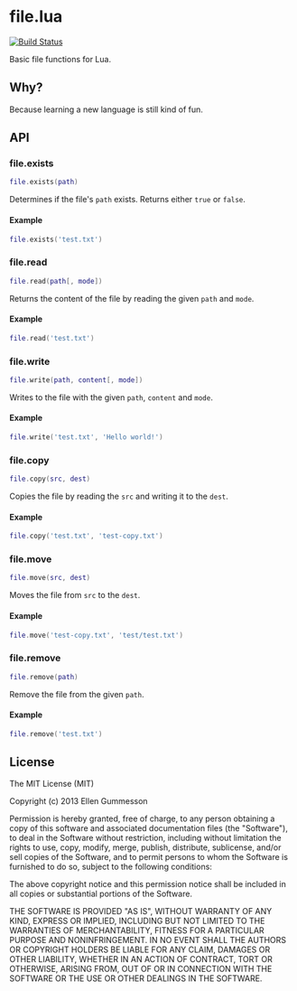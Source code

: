# file.lua

[![Build Status](https://travis-ci.org/gummesson/file.lua.png?branch=master)](https://travis-ci.org/gummesson/file.lua)

Basic file functions for Lua.

## Why?

Because learning a new language is still kind of fun.

## API

### file.exists

~~~ lua
file.exists(path)
~~~

Determines if the file's `path` exists. Returns either `true` or `false`.

#### Example

~~~ lua
file.exists('test.txt')
~~~

### file.read

~~~ lua
file.read(path[, mode])
~~~

Returns the content of the file by reading the given `path` and `mode`.

#### Example

~~~ lua
file.read('test.txt')
~~~

### file.write

~~~ lua
file.write(path, content[, mode])
~~~

Writes to the file with the given `path`, `content` and `mode`.

#### Example

~~~ lua
file.write('test.txt', 'Hello world!')
~~~

### file.copy

~~~ lua
file.copy(src, dest)
~~~

Copies the file by reading the `src` and writing it to the `dest`.

#### Example

~~~ lua
file.copy('test.txt', 'test-copy.txt')
~~~

### file.move

~~~ lua
file.move(src, dest)
~~~

Moves the file from `src` to the `dest`.

#### Example

~~~ lua
file.move('test-copy.txt', 'test/test.txt')
~~~

### file.remove

~~~ lua
file.remove(path)
~~~

Remove the file from the given `path`.

#### Example

~~~ lua
file.remove('test.txt')
~~~

## License

The MIT License (MIT)

Copyright (c) 2013 Ellen Gummesson

Permission is hereby granted, free of charge, to any person obtaining a copy
of this software and associated documentation files (the "Software"), to deal
in the Software without restriction, including without limitation the rights
to use, copy, modify, merge, publish, distribute, sublicense, and/or sell
copies of the Software, and to permit persons to whom the Software is
furnished to do so, subject to the following conditions:

The above copyright notice and this permission notice shall be included in
all copies or substantial portions of the Software.

THE SOFTWARE IS PROVIDED "AS IS", WITHOUT WARRANTY OF ANY KIND, EXPRESS OR
IMPLIED, INCLUDING BUT NOT LIMITED TO THE WARRANTIES OF MERCHANTABILITY,
FITNESS FOR A PARTICULAR PURPOSE AND NONINFRINGEMENT. IN NO EVENT SHALL THE
AUTHORS OR COPYRIGHT HOLDERS BE LIABLE FOR ANY CLAIM, DAMAGES OR OTHER
LIABILITY, WHETHER IN AN ACTION OF CONTRACT, TORT OR OTHERWISE, ARISING FROM,
OUT OF OR IN CONNECTION WITH THE SOFTWARE OR THE USE OR OTHER DEALINGS IN
THE SOFTWARE.
